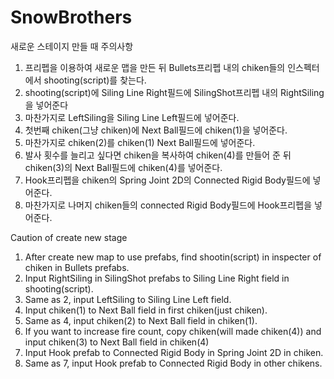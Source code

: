 # SnowBrothers

새로운 스테이지 만들 때 주의사항
  
  1. 프리펩을 이용하여 새로운 맵을 만든 뒤 Bullets프리펩 내의 chiken들의 인스펙터에서 shooting(script)를 찾는다.
  2. shooting(script)에 Siling Line Right필드에 SilingShot프리펩 내의 RightSiling을 넣어준다
  3. 마찬가지로 LeftSiling을 Siling Line Left필드에 넣어준다.
  4. 첫번째 chiken(그냥 chiken)에 Next Ball필드에 chiken(1)을 넣어준다.
  5. 마찬가지로 chiken(2)를 chiken(1) Next Ball필드에 넣어준다.
  6. 발사 횟수를 늘리고 싶다면 chiken을 복사하여 chiken(4)를 만들어 준 뒤 chiken(3)의 Next Ball필드에 chiken(4)를 넣어준다.
  7. Hook프리펩을 chiken의 Spring Joint 2D의 Connected Rigid Body필드에 넣어준다.
  8. 마찬가지로 나머지 chiken들의 connected Rigid Body필드에 Hook프리펩을 넣어준다.
  
  
Caution of create new stage

  1. After create new map to use prefabs, find shootin(script) in inspecter of chiken in Bullets prefabs.
  2. Input RightSiling in SilingShot prefabs to Siling Line Right field in shooting(script).
  3. Same as 2, input LeftSiling to Siling Line Left field.
  4. Input chiken(1) to Next Ball field in first chiken(just chiken).
  5. Same as 4, input chiken(2) to Next Ball field in chiken(1).
  6. If you want to increase fire count, copy chiken(will made chiken(4)) and input chiken(3) to Next Ball field in chiken(4)
  7. Input Hook prefab to Connected Rigid Body in Spring Joint 2D in chiken.
  8. Same as 7, input Hook prefab to Connected Rigid Body in other chikens.
  
